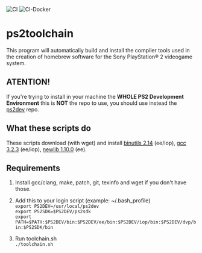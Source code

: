 ![CI](https://github.com/ps2dev/ps2toolchain/workflows/CI/badge.svg)
![CI-Docker](https://github.com/ps2dev/ps2toolchain/workflows/CI-Docker/badge.svg)

# ps2toolchain

This program will automatically build and install the compiler tools used in the creation of homebrew software for the Sony PlayStation® 2 videogame system.

## **ATENTION!**

If you're trying to install in your machine the **WHOLE PS2 Development Environment** this is **NOT** the repo to use, you should use instead the [ps2dev](https://github.com/ps2dev/ps2dev "ps2dev") repo.

## What these scripts do

These scripts download (with wget) and install [binutils 2.14](http://www.gnu.org/software/binutils/ "binutils") (ee/iop), [gcc 3.2.3](https://gcc.gnu.org/ "gcc") (ee/iop), [newlib 1.10.0](https://sourceware.org/newlib/ "newlib") (ee).

## Requirements

1. Install gcc/clang, make, patch, git, texinfo and wget if you don't have those.

2. Add this to your login script (example: ~/.bash_profile)  
`export PS2DEV=/usr/local/ps2dev`  
`export PS2SDK=$PS2DEV/ps2sdk`  
`export PATH=$PATH:$PS2DEV/bin:$PS2DEV/ee/bin:$PS2DEV/iop/bin:$PS2DEV/dvp/bin:$PS2SDK/bin`  

3. Run toolchain.sh  
`./toolchain.sh`
